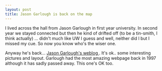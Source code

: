 ```yaml
---
layout: post
title: Jason Garlough is back on the map 
---
```

<p>I lived across the hall from Jason Garlough in first year university. In second year we stayed connected but then he kind of drifted off (to be a tin-smith, I think actually) ... didn't much like UW I guess and well, neither did I but I missed my cue. So now you know who's the wiser one. </p><p>Anyway he's back... <a href="http://jgarlough.blogspot.com/">Jason Garlough's weblog </a>. It's ok.. some interesting pictures and layout. Garlough had the most amazing webpage back in 1997 although it has sadly passed away. This one's OK too. </p>
